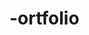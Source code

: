 # -ortfolio

<Title>
![Title](https://user-images.githubusercontent.com/66294530/224463283-289b04ec-5358-4c44-8ab6-651d822ed8ee.png)

<Tutorial>
  ##1
![Tutorial 1](https://user-images.githubusercontent.com/66294530/224463177-66391605-b850-4c6a-b7e6-18c804df9504.png)
  
  ##2
![Tutorial2](https://user-images.githubusercontent.com/66294530/224463199-ba60e3d0-86cf-48ac-9f3f-3b601c7fd98e.png)
  
  ##3
![Tutorial3](https://user-images.githubusercontent.com/66294530/224463222-028dbe66-4ef2-4efa-8dab-2be75f6bfcba.png)
  
  ##4
![Tutorial4](https://user-images.githubusercontent.com/66294530/224463241-fe06c10f-4355-4dbb-a8c4-2c6f8a3d94c1.png)
  
  ##5
![Tutorial5](https://user-images.githubusercontent.com/66294530/224463257-681b3876-10ef-4cca-a4d5-b960ccb78866.png)

  ##6
![Tutorial6](https://user-images.githubusercontent.com/66294530/224463269-e808fb9f-ebc4-4930-9938-4d6ad2888aab.png)

  ##7
![Tutorial7](https://user-images.githubusercontent.com/66294530/224463273-71a77628-ade0-4d14-a501-e5db36018c4f.png)

